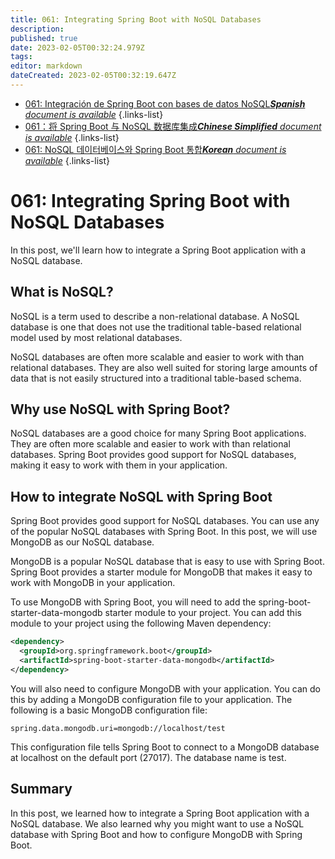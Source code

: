 ```yaml
---
title: 061: Integrating Spring Boot with NoSQL Databases
description: 
published: true
date: 2023-02-05T00:32:24.979Z
tags: 
editor: markdown
dateCreated: 2023-02-05T00:32:19.647Z
---
```


- [061: Integración de Spring Boot con bases de datos NoSQL***Spanish** document is available*](/es/Knowledge-base/Spring-Boot/Learning/061-integrating-spring-boot-with-nosql-databases)
{.links-list}
- [061：将 Spring Boot 与 NoSQL 数据库集成***Chinese Simplified** document is available*](/zh/Knowledge-base/Spring-Boot/Learning/061-integrating-spring-boot-with-nosql-databases)
{.links-list}
- [061: NoSQL 데이터베이스와 Spring Boot 통합***Korean** document is available*](/ko/Knowledge-base/Spring-Boot/Learning/061-integrating-spring-boot-with-nosql-databases)
{.links-list}


# 061: Integrating Spring Boot with NoSQL Databases

In this post, we'll learn how to integrate a Spring Boot application with a NoSQL database.

## What is NoSQL?

NoSQL is a term used to describe a non-relational database. A NoSQL database is one that does not use the traditional table-based relational model used by most relational databases.

NoSQL databases are often more scalable and easier to work with than relational databases. They are also well suited for storing large amounts of data that is not easily structured into a traditional table-based schema.

## Why use NoSQL with Spring Boot?

NoSQL databases are a good choice for many Spring Boot applications. They are often more scalable and easier to work with than relational databases. Spring Boot provides good support for NoSQL databases, making it easy to work with them in your application.

## How to integrate NoSQL with Spring Boot

 Spring Boot provides good support for NoSQL databases. You can use any of the popular NoSQL databases with Spring Boot. In this post, we will use MongoDB as our NoSQL database.

MongoDB is a popular NoSQL database that is easy to use with Spring Boot. Spring Boot provides a starter module for MongoDB that makes it easy to work with MongoDB in your application.

To use MongoDB with Spring Boot, you will need to add the spring-boot-starter-data-mongodb starter module to your project. You can add this module to your project using the following Maven dependency:

```xml
<dependency>
  <groupId>org.springframework.boot</groupId>
  <artifactId>spring-boot-starter-data-mongodb</artifactId>
</dependency>
```

You will also need to configure MongoDB with your application. You can do this by adding a MongoDB configuration file to your application. The following is a basic MongoDB configuration file:

```properties
spring.data.mongodb.uri=mongodb://localhost/test
```

This configuration file tells Spring Boot to connect to a MongoDB database at localhost on the default port (27017). The database name is test.

## Summary

In this post, we learned how to integrate a Spring Boot application with a NoSQL database. We also learned why you might want to use a NoSQL database with Spring Boot and how to configure MongoDB with Spring Boot.